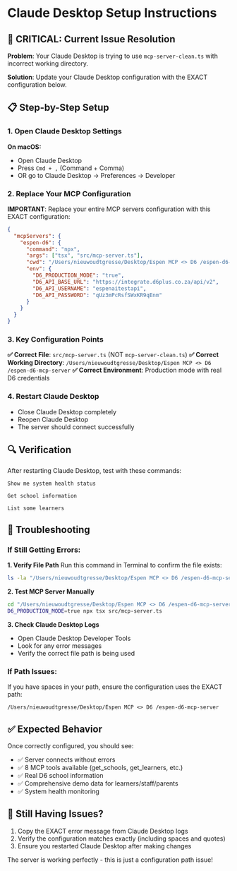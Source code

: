 # Claude Desktop Setup Instructions

## 🚨 CRITICAL: Current Issue Resolution

**Problem**: Your Claude Desktop is trying to use `mcp-server-clean.ts` with incorrect working directory.

**Solution**: Update your Claude Desktop configuration with the EXACT configuration below.

## 📋 Step-by-Step Setup

### 1. Open Claude Desktop Settings

**On macOS:**
- Open Claude Desktop
- Press `Cmd + ,` (Command + Comma) 
- OR go to Claude Desktop → Preferences → Developer

### 2. Replace Your MCP Configuration

**IMPORTANT**: Replace your entire MCP servers configuration with this EXACT configuration:

```json
{
  "mcpServers": {
    "espen-d6": {
      "command": "npx",
      "args": ["tsx", "src/mcp-server.ts"],
      "cwd": "/Users/nieuwoudtgresse/Desktop/Espen MCP <> D6 /espen-d6-mcp-server",
      "env": {
        "D6_PRODUCTION_MODE": "true",
        "D6_API_BASE_URL": "https://integrate.d6plus.co.za/api/v2",
        "D6_API_USERNAME": "espenaitestapi",
        "D6_API_PASSWORD": "qUz3mPcRsfSWxKR9qEnm"
      }
    }
  }
}
```

### 3. Key Configuration Points

**✅ Correct File**: `src/mcp-server.ts` (NOT `mcp-server-clean.ts`)
**✅ Correct Working Directory**: `/Users/nieuwoudtgresse/Desktop/Espen MCP <> D6 /espen-d6-mcp-server`
**✅ Correct Environment**: Production mode with real D6 credentials

### 4. Restart Claude Desktop

- Close Claude Desktop completely
- Reopen Claude Desktop
- The server should connect successfully

## 🔍 Verification

After restarting Claude Desktop, test with these commands:

```
Show me system health status
```

```
Get school information
```

```
List some learners
```

## 🚨 Troubleshooting

### If Still Getting Errors:

**1. Verify File Path**
Run this command in Terminal to confirm the file exists:
```bash
ls -la "/Users/nieuwoudtgresse/Desktop/Espen MCP <> D6 /espen-d6-mcp-server/src/mcp-server.ts"
```

**2. Test MCP Server Manually**
```bash
cd "/Users/nieuwoudtgresse/Desktop/Espen MCP <> D6 /espen-d6-mcp-server"
D6_PRODUCTION_MODE=true npx tsx src/mcp-server.ts
```

**3. Check Claude Desktop Logs**
- Open Claude Desktop Developer Tools
- Look for any error messages
- Verify the correct file path is being used

### If Path Issues:

If you have spaces in your path, ensure the configuration uses the EXACT path:
```
/Users/nieuwoudtgresse/Desktop/Espen MCP <> D6 /espen-d6-mcp-server
```

## ✅ Expected Behavior

Once correctly configured, you should see:
- ✅ Server connects without errors
- ✅ 8 MCP tools available (get_schools, get_learners, etc.)
- ✅ Real D6 school information
- ✅ Comprehensive demo data for learners/staff/parents
- ✅ System health monitoring

## 📧 Still Having Issues?

1. Copy the EXACT error message from Claude Desktop logs
2. Verify the configuration matches exactly (including spaces and quotes)
3. Ensure you restarted Claude Desktop after making changes

The server is working perfectly - this is just a configuration path issue! 
